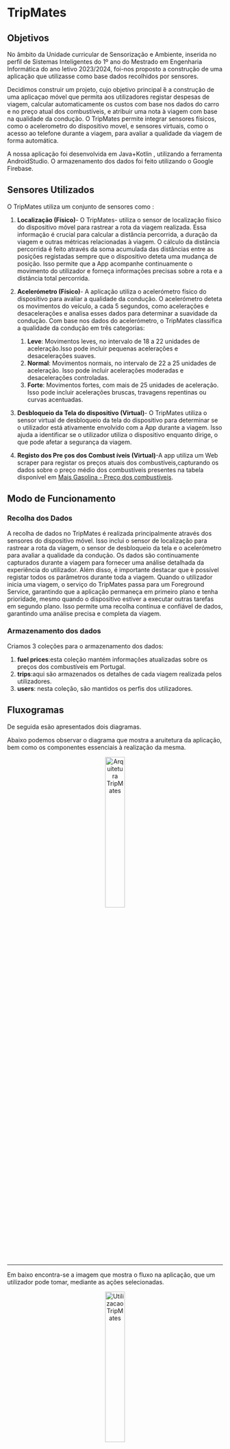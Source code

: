 # TripMates
## Objetivos
No âmbito da Unidade curricular de Sensorização e Ambiente, inserida no perfil de Sistemas Inteligentes do 1º ano do Mestrado em Engenharia Informática do ano letivo 2023/2024, foi-nos proposto a construção de uma aplicação que utilizasse como base dados recolhidos por sensores.
<p></p>
Decidimos construir um projeto, cujo objetivo principal ́é a construção de uma aplicaçao móvel que permita
aos utilizadores registar despesas de viagem, calcular automaticamente os custos
com base nos dados do carro e no preço atual dos combustíveis, e atribuir uma
nota à viagem com base na qualidade da condução. O TripMates permite
integrar sensores físicos, como o acelerometro do dispositivo movel, e sensores
virtuais, como o acesso ao telefone durante a viagem, para avaliar a qualidade
da viagem de forma automática.

A nossa aplicação foi desenvolvida em Java+Kotlin , utilizando a ferramenta AndroidStudio. O armazenamento dos dados foi feito utilizando o Google Firebase.

## Sensores Utilizados

O TripMates utiliza um conjunto de sensores como :
  1. **Localização (Físico)**- O TripMates- utiliza o sensor de localização físico do dispositivo móvel para rastrear a rota da viagem realizada. Essa informação é crucial para calcular a distância percorrida, a duração da viagem e outras métricas relacionadas à viagem. O cálculo da distância percorrida é feito através da soma acumulada das distâncias entre as posições registadas sempre que o dispositivo deteta uma mudança de posição. Isso permite que a App acompanhe continuamente o movimento do utilizador e forneça informações precisas sobre a rota e a distância total percorrida.

  2. **Acelerómetro (Físico)**- A aplicação utiliza o acelerómetro físico do dispositivo para avaliar a qualidade
da condução. O acelerómetro deteta os movimentos do veículo, a cada 5 segundos, como acelerações e desacelerações e analisa esses dados para determinar a
suavidade da condução. Com base nos dados do acelerómetro, o TripMates classifica a qualidade da condução em três categorias:
     1. **Leve**: Movimentos leves, no intervalo de 18 a 22 unidades de aceleração.Isso pode incluir pequenas acelerações e desacelerações suaves.
     2. **Normal**: Movimentos normais, no intervalo de 22 a 25 unidades de aceleração. Isso pode incluir acelerações moderadas e desacelerações controladas.
     3. **Forte**: Movimentos fortes, com mais de 25 unidades de aceleração. Isso pode incluir acelerações bruscas, travagens repentinas ou curvas acentuadas.
      
  3. **Desbloqueio da Tela do dispositivo (Virtual)**- O TripMates utiliza o sensor virtual de desbloqueio da tela do dispositivo para determinar se o utilizador está ativamente envolvido com a App durante a viagem. Isso ajuda a identificar se o utilizador utiliza o dispositivo enquanto dirige, o que pode afetar a segurança da viagem.
  4. **Registo dos Pre ̧cos dos Combust ́ıveis (Virtual)**-A app utiliza um Web scraper para registar os preços atuais dos combustíveis,capturando os dados sobre o preço médio dos combustíveis presentes na tabela disponível em [Mais Gasolina - Preço dos combustíveis](https://www.maisgasolina.com/).



## Modo de Funcionamento
### Recolha dos Dados
A recolha de dados no TripMates é realizada principalmente através dos sensores do dispositivo móvel. Isso inclui o sensor de localização para rastrear a rota da viagem, o sensor de desbloqueio da tela e o acelerómetro para avaliar
a qualidade da condução. Os dados são continuamente capturados durante a
viagem para fornecer uma análise detalhada da experiência do utilizador.
Além disso, é importante destacar que  ́e possível registar todos os parâmetros
durante toda a viagem. Quando o utilizador inicia uma viagem, o serviço do
TripMates passa para um Foreground Service, garantindo que a aplicação permaneça em primeiro plano e tenha prioridade, mesmo quando o dispositivo
estiver a executar outras tarefas em segundo plano. Isso permite uma recolha
contínua e confiável de dados, garantindo uma análise precisa e completa da
viagem.

### Armazenamento dos dados

Criamos 3 coleções para o armazenamento dos dados:
  1. **fuel prices**:esta coleção mantém informações atualizadas sobre os preços
dos combustíveis em Portugal.
  2. **trips**:aqui são armazenados os detalhes de cada viagem realizada pelos utilizadores. 
  3. **users**: nesta coleção, são mantidos os perfis dos utilizadores.


## Fluxogramas

  De seguida esão apresentados dois diagramas. 
<p>Abaixo podemos observar o diagrama que mostra a aruitetura da aplicação, bem como os componentes essenciais à realização da mesma. </p>

<p align="center">
  <img src="https://github.com/jbtescudeiro16/TripMates/blob/main/pics/arquitetura.drawio.png" alt="Arquitetura TripMates" width="30%"> 
</p>

*** 

<p>Em baixo encontra-se a imagem que mostra o fluxo na aplicação, que um utilizador pode tomar, mediante as ações selecionadas.</p>
<p align="center">
<img src="https://github.com/jbtescudeiro16/TripMates/blob/main/pics/utilizacao_TripMates.drawio.png" alt="Utilizacao TripMates" width="30%">
</p>

## Layout da aplicação
  Nesta secção serão apresentados os layouts finais da aplicação. Os layouts foram construídos utilizando a ferramenta Canva, que facilitou muito o trabalho.

### Página Inicial
  Assim que o utilizador entra na páginal inicial, é-lhe apresentada a figura da imagem abaixo. O utilizador tem a possibilidade de fazer login com as suas credenciais armazenadas na base de dados, ou caso ainda não possua uma conta, tem a possibilidade de fazer um novo registo que está mencionado na figura da subseção **Registo**.

<p align="center">
    <img src="https://github.com/jbtescudeiro16/TripMates/blob/main/pics/FirstPage.jpg" alt="Página Inicial do TripMates" width="250">
</p>

***

### Registo
  Na página de registo é possível criar uma nova conta, inserindo os dados do nome de utilizador, e-mail, password e confirmação da password. Após estes dados serem inseridos, e quando o utilizador cria no botão de registo, e automaticamente criada uma nova entrada na base de dados com estes dados, e o utilziador fica válido.

<p align="center">
    <img src="https://github.com/jbtescudeiro16/TripMates/blob/main/pics/Registo.jpg" alt="Página de Registo" width="250">
</p>

***

### Página principal do utilizador
  Depois da autenticação de um utilziador acontecer na sua normalidade, é apresentada uma página em que são listadas as viagens de um utilizador, da mais recente para a mais antiga, com os respetivos dados. É também apresentado o nome do utilizador em cima, bem como um botão que, quando clicado, vai para a página apresentada em **Começar Viagem**.

<p align="center">
    <img src="https://github.com/jbtescudeiro16/TripMates/blob/main/pics/ProfilePaage.jpg" alt="Página do utilizador" width="270">
</p>

***

### Começar Viagem
Assim que um utilizador seleciona iniciar uma nova viagem, surge a página em que é possível escolher o número de viajantes entre 1 e 10, o combustível que o carro consome, bem como o consumo médio do veículo por 100 km. Caso um utilzador não pretenda preencher estes dados, os mesmos são completados com os da última viagem. 

<p align="center">
    <img src="https://github.com/jbtescudeiro16/TripMates/blob/main/pics/Select_Fields.jpg" alt="Página de início de viagem" width="250">
</p>

***

### Viagem a decorrer
Quando é iniciada uma viagem, é iniciado um serviço que lança uma notificação, como podemos ver na figura abaixo, que fica a correr em backgroud, garantindo que mesmo sem a aplicação estar aberta em primeiro plano, os sensores continuam a funcionar na sua normalidade.
<p align="center">
    <img src="https://github.com/jbtescudeiro16/TripMates/blob/main/pics/StartTrip%26Notif.png" alt="Página de início de viagem" width="250">
</p>


***

### Fim de viagem
Quando o utilizador termina a viagem, é mostrada uma página igual à apresentada em baixo, que contém informações sobre a duração, distância percorrida, custo total da viagem, custo por indivíduo e o rating da viagem, calculado através do acelerómetro do telemóvel.

<p align="center">
    <img src="https://github.com/jbtescudeiro16/TripMates/blob/main/pics/final_trip.png" alt="Página de início de viagem" width="250">
</p>
Os dados calculados são enviados para a base de dados e serão mostrados na lista de viagens realizadas pelo utilizador que fica na Pagina Principal do Utilizador.

